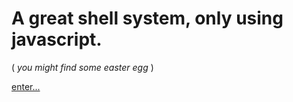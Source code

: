 # A great shell system, only using javascript.

( *you might find some easter egg* )

[enter...](https://omarinc0.github.io/Termosin)
